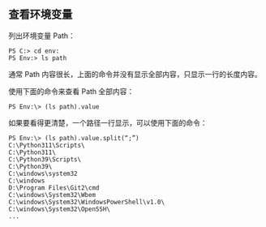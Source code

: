 


## 查看环境变量

列出环境变量 Path：

    PS C:> cd env:
    PS Env:> ls path

通常 Path 内容很长，上面的命令并没有显示全部内容，只显示一行的长度内容。

使用下面的命令来查看 Path 全部内容：

    PS Env:\> (ls path).value

如果要看得更清楚，一个路径一行显示，可以使用下面的命令：

    PS Env:\> (ls path).value.split(“;”)
    C:\Python311\Scripts\
    C:\Python311\
    C:\Python39\Scripts\
    C:\Python39\
    C:\windows\system32
    C:\windows
    D:\Program Files\Git2\cmd
    C:\windows\System32\Wbem
    C:\windows\System32\WindowsPowerShell\v1.0\
    C:\windows\System32\OpenSSH\
    ...



